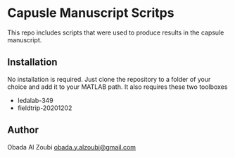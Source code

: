 # Capusle Manuscript Scritps

This repo includes scripts that were used to produce results in the capsule manuscript. 


## Installation
No installation is required. Just clone the repository to a folder of your choice and add it to your MATLAB path.
It also requires these two toolboxes
*  ledalab-349
* fieldtrip-20201202

## Author 
Obada Al Zoubi  obada.y.alzoubi@gmail.com
